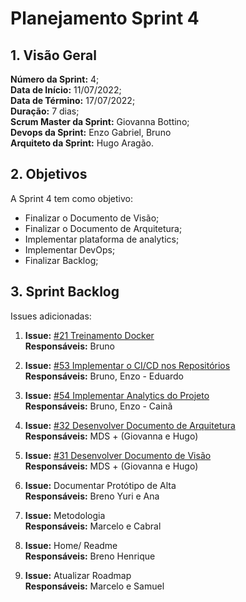# Planejamento Sprint 4

## 1. Visão Geral
**Número da Sprint:** 4;<br>
**Data de Início:** 11/07/2022;<br>
**Data de Término:** 17/07/2022;<br>
**Duração:** 7 dias;<br>
**Scrum Master da Sprint:** Giovanna Bottino;<br>
**Devops da Sprint:** Enzo Gabriel, Bruno<br>
**Arquiteto da Sprint:** Hugo Aragão.<br>

## 2. Objetivos
A Sprint 4 tem como objetivo:<br>
- Finalizar o Documento de Visão;<br>
- Finalizar o Documento de Arquitetura;<br>
- Implementar plataforma de analytics;<br>
- Implementar DevOps;<br>
- Finalizar Backlog;<br>

## 3. Sprint Backlog
Issues adicionadas:

1. **Issue:** [#21 Treinamento Docker](https://github.com/fga-eps-mds/2022-1-PUMA-Doc/issues/21)<br>
**Responsáveis:** Bruno

2. **Issue:** [#53 Implementar o CI/CD nos Repositórios](https://github.com/fga-eps-mds/2022-1-PUMA-Doc/issues/53)<br>
**Responsáveis:** Bruno, Enzo - Eduardo

3. **Issue:** [#54 Implementar Analytics do Projeto](https://github.com/fga-eps-mds/2022-1-PUMA-Doc/issues/54)<br>
**Responsáveis:** Bruno, Enzo - Cainã

4. **Issue:** [#32 Desenvolver Documento de Arquitetura](https://github.com/fga-eps-mds/2022-1-PUMA-Doc/issues/32)<br>
**Responsáveis:** MDS + (Giovanna e Hugo)

5. **Issue:** [#31 Desenvolver Documento de Visão](https://github.com/fga-eps-mds/2022-1-PUMA-Doc/issues/31)<br>
**Responsáveis:** MDS + (Giovanna e Hugo)

6. **Issue:** Documentar Protótipo de Alta<br>
**Responsáveis:** Breno Yuri e Ana

7. **Issue:** Metodologia<br>
**Responsáveis:** Marcelo e Cabral

8. **Issue:** Home/ Readme<br>
**Responsáveis:** Breno Henrique

9. **Issue:** Atualizar Roadmap<br>
**Responsáveis:** Marcelo e Samuel
